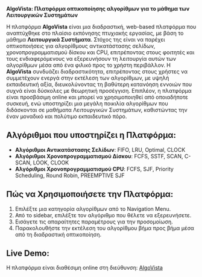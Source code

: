 **AlgoVista: Πλατφόρμα οπτικοποίησης αλγορίθμων για το μάθημα των Λειτουργικών Συστημάτων**

Η πλατφόρμα **AlgoVista** είναι μια διαδραστική, web-based πλατφόρμα που αναπτύχθηκε στο πλαίσιο εκπόνησης πτυχιακής εργασίας, με βάση το μάθημα **Λειτουργικά Συστήματα**. Στόχος της είναι να παρέχει οπτικοποιήσεις για αλγορίθμους αντικατάστασης σελίδων, χρονοπρογραμματισμού δίσκου και CPU, επιτρέποντας στους φοιτητές και τους ενδιαφερόμενους να εξερευνήσουν τη λειτουργία αυτών των αλγορίθμων μέσα από ένα φιλικό προς το χρήστη περιβάλλον. Η **AlgoVista** συνδυάζει διαδραστικότητα, επιτρέποντας στους χρήστες να συμμετέχουν ενεργά στην εκτέλεση των αλγορίθμων, με υψηλή εκπαιδευτική αξία, διευκολύνοντας τη βαθύτερη κατανόηση εννοιών που συχνά είναι δύσκολες με θεωρητική προσέγγιση. Επιπλέον, η πλατφόρμα είναι προσβάσιμη online και μπορεί να χρησιμοποιηθεί από οποιαδήποτε συσκευή, ενώ υποστηρίζει μια μεγάλη ποικιλία αλγορίθμων που διδάσκονται σε μαθήματα Λειτουργικών Συστημάτων, καθιστώντας την έναν μοναδικό και πολύτιμο εκπαιδευτικό πόρο.

## Αλγόριθμοι που υποστηρίζει η Πλατφόρμα:
- **Αλγόριθμοι Αντικατάστασης Σελίδων**: FIFO, LRU, Optimal, CLOCK
- **Αλγόριθμοι Χρονοπρογραμματισμού Δίσκου**: FCFS, SSTF, SCAN, C-SCAN, LOOK, CLOOK 
- **Αλγόριθμοι Χρονοπρογραμματισμού CPU**: FCFS, SJF, Priority Scheduling, Round Robin, PREEMPTIVE SJF 

## Πώς να Χρησιμοποιήσετε την Πλατφόρμα:

1. Επιλέξτε μια κατηγορία αλγορίθμων από το Navigation Menu.
2. Από το sidebar, επιλέξτε τον αλγόριθμο που θέλετε να εξερευνήσετε.
3. Εισάγετε τις απαραίτητες παραμέτρους για την προσομοίωση.
4. Παρακολουθήστε την εκτέλεση του αλγορίθμου βήμα προς βήμα μέσα από τη διαδραστική οπτικοποίηση.

## Live Demo:
Η πλατφόρμα είναι διαθέσιμη online στη διεύθυνση: [AlgoVista](https://algovista.csd.auth.gr/)


